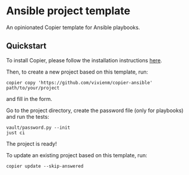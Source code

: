 # Ansible project template

An opinionated Copier template for Ansible playbooks.

## Quickstart

To install Copier, please follow the installation instructions [here](https://copier.readthedocs.io/en/stable/#installation).

Then, to create a new project based on this template, run:

```shell
copier copy 'https://github.com/vivienm/copier-ansible' path/to/your/project
```

and fill in the form.

Go to the project directory, create the password file (only for playbooks) and run the tests:

```shell
vault/password.py --init
just ci
```

The project is ready!

To update an existing project based on this template, run:

```shell
copier update --skip-answered
```
